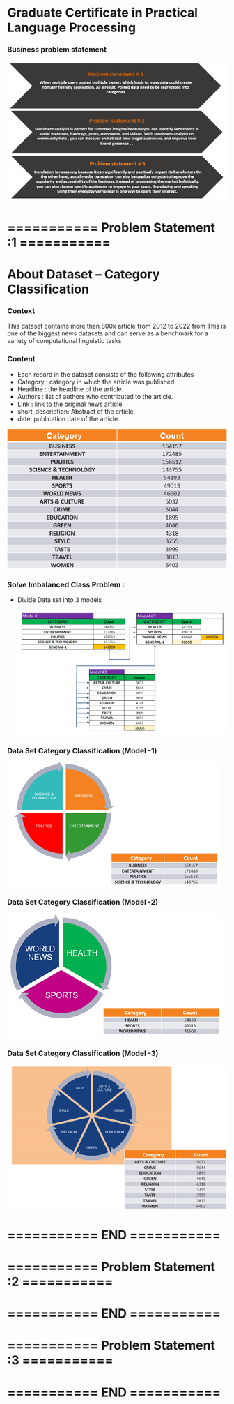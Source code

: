 # Graduate Certificate in Practical Language Processing

### Business problem statement

![alt text](https://github.com/sivakrishnathota5/CommunityHelp/blob/main/Images/businessproblemstatementnlp.png?raw=true)

# =========== Problem Statement :1 ===========
# About Dataset  – Category Classification
### Context
This dataset contains more than 800k article from 2012 to 2022 from This is one of the biggest news datasets and can serve as a benchmark for a variety of computational linguistic tasks
### Content
* Each record in the dataset consists of the following attributes 
* Category : category in which the article was published.
* Headline : the headline of the article.
* Authors   : list of authors who contributed to the article.
* Link          : link to the original news article.
* short_description: Abstract of the article.
* date: publication date of the article.

![alt text](https://github.com/sivakrishnathota5/CommunityHelp/blob/main/Images/categoryclassificationdataset.png?raw=true)

### Solve Imbalanced Class Problem  : 

* Divide Data set into 3 models 

  ![alt text](https://github.com/sivakrishnathota5/CommunityHelp/blob/main/Images/imbalancedclass.png?raw=true)

### Data Set Category Classification (Model -1)
  ![alt text](https://github.com/sivakrishnathota5/CommunityHelp/blob/main/Images/categoryclassificationdataset1.png?raw=true)
### Data Set Category Classification (Model -2)
   ![alt text](https://github.com/sivakrishnathota5/CommunityHelp/blob/main/Images/categoryclassificationdataset2.png?raw=true)
### Data Set Category Classification (Model -3)
![alt text](https://github.com/sivakrishnathota5/CommunityHelp/blob/main/Images/categoryclassificationdataset3.png?raw=true)


# =========== END ===========
#
# =========== Problem Statement :2 ===========



# =========== END ===========
#
# =========== Problem Statement :3 ===========



# =========== END ===========


